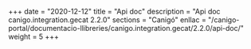 +++
date        = "2020-12-12"
title       = "Api doc"
description = "Api doc canigo.integration.gecat 2.2.0"
sections    = "Canigó"
enllac		= "/canigo-portal/documentacio-llibreries/canigo.integration.gecat/2.2.0/api-doc/"
weight		= 5
+++
